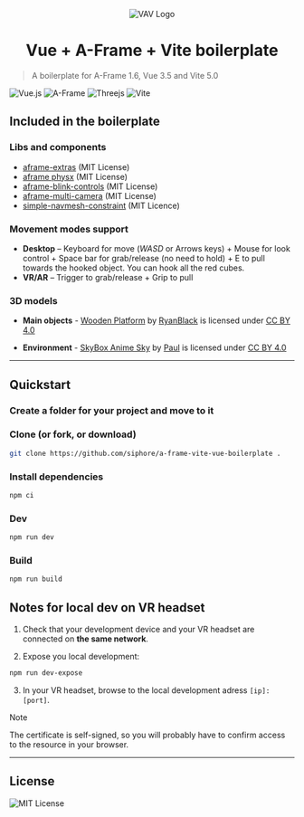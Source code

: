 <p align="center">
    <img src="./logo.svg" alt="VAV Logo" align="center"/>
</p>
<h1 align="center">Vue + A-Frame + Vite boilerplate</h1>

> A boilerplate for A-Frame 1.6, Vue 3.5 and Vite 5.0

![Vue.js](https://img.shields.io/badge/vuejs-%2335495e.svg?style=for-the-badge&logo=vuedotjs&logoColor=%234FC08D)
![A-Frame](https://img.shields.io/badge/A%E2%80%93Frame-1.6-brightgreen?style=for-the-badge&labelColor=%23ef2d5e&color=%23ef2d5e)
![Threejs](https://img.shields.io/badge/threejs-black?style=for-the-badge&logo=three.js&logoColor=white)
![Vite](https://img.shields.io/badge/vite-%23646CFF.svg?style=for-the-badge&logo=vite&logoColor=white)

## Included in the boilerplate

### Libs and components

- [aframe-extras](https://github.com/c-frame/aframe-extras) (MIT License)
- [aframe physx](https://github.com/c-frame/physx) (MIT License)
- [aframe-blink-controls](https://github.com/jure/aframe-blink-controls) (MIT License)
- [aframe-multi-camera](https://github.com/diarmidmackenzie/aframe-multi-camera/) (MIT License)
- [simple-navmesh-constraint](https://github.com/AdaRoseCannon/aframe-xr-boilerplate) (MIT Licence)

### Movement modes support

- **Desktop** – Keyboard for move (_WASD_ or Arrows keys) + Mouse for look control + Space bar for grab/release (no need to hold) + E to pull towards the hooked object. You can hook all the red cubes.
- **VR/AR** – Trigger to grab/release + Grip to pull

### 3D models

- **Main objects** - [Wooden Platform](https://skfb.ly/ou7PF) by [RyanBlack](https://sketchfab.com/RyanBlack) is licensed under [CC BY 4.0](https://creativecommons.org/licenses/by/4.0/)

- **Environment** - [SkyBox Anime Sky](https://skfb.ly/oIINu) by [Paul](https://sketchfab.com/paul_paul_paul) is licensed under [CC BY 4.0](https://creativecommons.org/licenses/by/4.0/)

---

## Quickstart

### Create a folder for your project and move to it

### Clone (or fork, or download)

```sh
git clone https://github.com/siphore/a-frame-vite-vue-boilerplate .
```

### Install dependencies

```sh
npm ci
```

### Dev

```sh
npm run dev
```

### Build

```sh
npm run build
```

## Notes for local dev on VR headset

1. Check that your development device and your VR headset are connected on **the same network**.

2. Expose you local development:

```sh
npm run dev-expose
```

3. In your VR headset, browse to the local development adress `[ip]:[port]`.

> [!NOTE]
> The certificate is self-signed, so you will probably have to confirm access to the resource in your browser.

---

## License

![MIT License](https://img.shields.io/badge/License-MIT-brightgreen?style=for-the-badge&color=%23262626)
